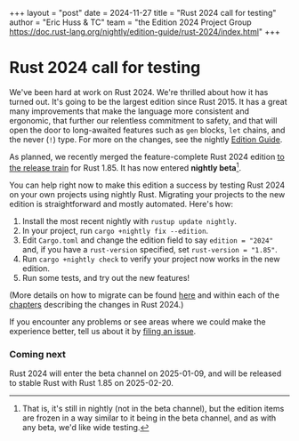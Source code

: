+++
layout = "post"
date = 2024-11-27
title = "Rust 2024 call for testing"
author = "Eric Huss & TC"
team = "the Edition 2024 Project Group <https://doc.rust-lang.org/nightly/edition-guide/rust-2024/index.html>"
+++

# Rust 2024 call for testing

We've been hard at work on Rust 2024. We're thrilled about how it has turned out. It's going to be the largest edition since Rust 2015. It has a great many improvements that make the language more consistent and ergonomic, that further our relentless commitment to safety, and that will open the door to long-awaited features such as `gen` blocks, `let` chains, and the never (`!`) type. For more on the changes, see the nightly [Edition Guide](https://doc.rust-lang.org/nightly/edition-guide/rust-2024/index.html).

As planned, we recently merged the feature-complete Rust 2024 edition [to the release train](https://github.com/rust-lang/rust/pull/133349) for Rust 1.85. It has now entered **nightly beta**[^1].

You can help right now to make this edition a success by testing Rust 2024 on your own projects using nightly Rust. Migrating your projects to the new edition is straightforward and mostly automated. Here's how:

1. Install the most recent nightly with `rustup update nightly`.
2. In your project, run `cargo +nightly fix --edition`.
3. Edit `Cargo.toml` and change the edition field to say `edition = "2024"` and, if you have a `rust-version` specified, set `rust-version = "1.85"`.
4. Run `cargo +nightly check` to verify your project now works in the new edition.
5. Run some tests, and try out the new features!

(More details on how to migrate can be found [here](https://doc.rust-lang.org/nightly/edition-guide/editions/transitioning-an-existing-project-to-a-new-edition.html) and within each of the [chapters](https://doc.rust-lang.org/nightly/edition-guide/rust-2024/index.html) describing the changes in Rust 2024.)

If you encounter any problems or see areas where we could make the experience better, tell us about it by [filing an issue](https://github.com/rust-lang/rust/issues/new/choose).

### Coming next

Rust 2024 will enter the beta channel on 2025-01-09, and will be released to stable Rust with Rust 1.85 on 2025-02-20.

[^1]: That is, it's still in nightly (not in the beta channel), but the edition items are frozen in a way similar to it being in the beta channel, and as with any beta, we'd like wide testing.
